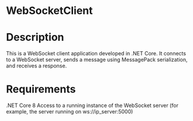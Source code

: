 # WebSocketClient
# Description
This is a WebSocket client application developed in .NET Core. It connects to a WebSocket server, sends a message using MessagePack serialization, and receives a response.

# Requirements
.NET Core 8
Access to a running instance of the WebSocket server (for example, the server running on ws://ip_server:5000)
